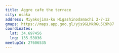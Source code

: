```yaml
---
title: Aggre cafe the terrace
city: osaka
address: Miyakojima-ku Higashinodamachi 2-7-12
gmaps: https://maps.app.goo.gl/yjs9GLMkRGu5C9h87
coordinates:
  lat: 34.697456
  lng: 135.53036
meetupId: 27606535
---
```


